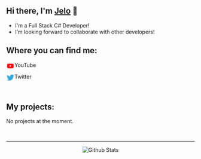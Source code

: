## Hi there, I'm [Jelo][twitter] 👋

- I'm a Full Stack C# Developer!
- I’m looking forward to collaborate with other developers!

## Where you can find me:

[<img align="left" alt="Jelo | YouTube" width="22px" src="https://raw.githubusercontent.com/JeloLeaks/JeloLeaks/master/assets/youtube-logo.png" />][youtube] YouTube

[<img align="left" alt="JeloDev | Twitter" width="22px" src="https://raw.githubusercontent.com/JeloLeaks/JeloLeaks/master/assets/twitter.png" />][twitterdev] Twitter

<br/>

## My projects:

No projects at the moment.

<br/>

---

<p align="center">
  <img alt="Github Stats" src="https://github-readme-stats.vercel.app/api?username=jelolul&show_icons=true&bg_color=0D1117&text_color=FFFFFF&icon_color=FFFFFF"/>
</p>

[youtube]: https://www.youtube.com/channel/UCmJCcAK-eOysMduQAGfIEKA/
[twitter]: https://twitter.com/JeloLeaks
[twitterdev]: https://twitter.com/JeloDev

